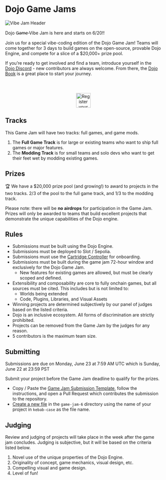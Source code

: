 # Dojo Game Jams

![Vibe Jam Header](.github/assets/VibeHeader.png)

​Dojo G̶a̶m̶e̶ Vibe Jam is here and starts on 6/20!!

​Join us for a special vibe-coding edition of the Dojo Game Jam! Teams will come together for 3 days to build games on the open-source, provable Dojo Engine, and compete for a slice of a $20,000+ prize pool.

If you’re ready to get involved and find a team, introduce yourself in the [Dojo Discord](https://discord.gg/tHezCAA4) - new contributors are always welcome. From there, the [Dojo Book](https://book.dojoengine.org/) is a great place to start your journey.

<p align="center">
  <a href="https://github.com/dojoengine/game-jams/issues/new?assignees=&labels=&projects=&template=register_team.yaml&title=%5BTeam+Registration%5D:+Your+Team+Name">
    <img src=".github/assets/register.png" alt="Register your Team" style="height:47px;margin-top:40px;">
  </a>
</p>

## Tracks

This Game Jam will have two tracks: full games, and game mods.

1. The **Full Game Track** is for large or existing teams who want to ship full games or major features.
2. The **Modding Track** is for small teams and solo devs who want to get their feet wet by modding existing games.


## Prizes

🏆 We have a $20,000 prize pool (and growing!) to award to projects in the two tracks. 2/3 of the pool to the full game track, and 1/3 to the modding track.

Please note: there will be **no airdrops** for participation in the Game Jam.
Prizes will only be awarded to teams that build excellent projects that demonstrate the unique capabilities of the Dojo engine.

## Rules

-   Submissions must be built using the Dojo Engine.
-   ​Submissions must be deployed to Slot / Sepolia.
-   ​Submissions must use the [Cartridge Controller](https://docs.cartridge.gg/controller/getting-started) for onboarding.
-   Submissions must be built during the game jam 72-hour window and exclusively for the Dojo Game Jam.
    -   New features for existing games are allowed, but must be clearly scoped and defined.
-   Extensibility and composability are core to fully onchain games, but all sources must be cited. This includes but is not limited to:
    -   Worlds being extended
    -   Code, Plugins, Libraries, and Visual Assets
-   Winning projects are determined subjectively by our panel of judges based on the listed criteria.
-   Dojo is an inclusive ecosystem. All forms of discrimination are strictly prohibited.
-   Projects can be removed from the Game Jam by the judges for any reason.
-   5 contributors is the maximum team size.

## Submitting

​Submissions are due on Monday, June 23 at 7:59 AM UTC which is Sunday, June 22 at 23:59 PST

Submit your project before the Game Jam deadline to qualify for the prizes.

-   Copy / Paste the <a href="https://raw.githubusercontent.com/dojoengine/game-jams/main/SUBMISSION_TEMPLATE.md" target="_blank">Game Jam Submission Template</a>, follow the instructions, and open a Pull Request which contributes the submission to the repository.
-   <a href="https://github.com/dojoengine/game-jams/new/main/game-jam-6" target="_blank">Create a new file</a> in the `game-jam-6` directory using the name of your project in `kebab-case` as the file name.

## Judging

Review and judging of projects will take place in the week after the game jam concludes. Judging is subjective, but it will be based on the criteria listed below.

1.  Novel use of the unique properties of the Dojo Engine.
2.  Originality of concept, game mechanics, visual design, etc.
3.  Compelling visual and game design.
4.  Level of fun!
